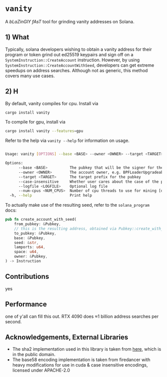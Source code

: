 # `vanity`

A *bLaZinGlY fAsT* tool for grinding vanity addresses on Solana.

## 1) What

Typically, solana developers wishing to obtain a vanity address for their program or token grind out ed25519 keypairs and sign off on a `SystemInstruction::CreateAccount` instruction. However, by using `SystemInstruction::CreateAccountWithSeed`, developers can get extreme speedups on address searches. Although not as generic, this method covers many use cases.

## 2) H

By default, vanity compiles for cpu. Install via

```bash
cargo install vanity
```

To compile for gpu, install via

```bash
cargo install vanity --features=gpu
```

Refer to the help via `vanity --help` for information on usage.

```bash

Usage: vanity [OPTIONS] --base <BASE> --owner <OWNER> --target <TARGET>

Options:
      --base <BASE>          The pubkey that will be the signer for the CreateAccountWithSeed instruction
      --owner <OWNER>        The account owner, e.g. BPFLoaderUpgradeab1e11111111111111111111111 or TokenkegQfeZyiNwAJbNbGKPFXCWuBvf9Ss623VQ5DA
      --target <TARGET>      The target prefix for the pubkey
      --case-insensitive     Whether user cares about the case of the pubkey
      --logfile <LOGFILE>    Optional log file
      --num-cpus <NUM_CPUS>  Number of cpu threads to use for mining [default: 0]
  -h, --help                 Print help
```

To actually make use of the resulting seed, refer to the `solana_program` docs:

```rust
pub fn create_account_with_seed(
    from_pubkey: &Pubkey,
    // this is the resulting address, obtained via Pubkey::create_with_seed
    to_pubkey: &Pubkey, 
    base: &Pubkey,
    seed: &str,
    lamports: u64,
    space: u64,
    owner: &Pubkey,
) -> Instruction
```

## Contributions

yes

## Performance

one of y'all can fill this out. RTX 4090 does ≈1 billion address searches per second.

## Acknowledgements, External Libraries

- The sha2 implementation used in this library is taken from [here](https://github.com/mochimodev/cuda-hashing-algos), which is in the public domain.
- The base58 encoding implementation is taken from firedancer with heavy modifications for use in cuda & case insensitive encodings, licensed under APACHE-2.0
